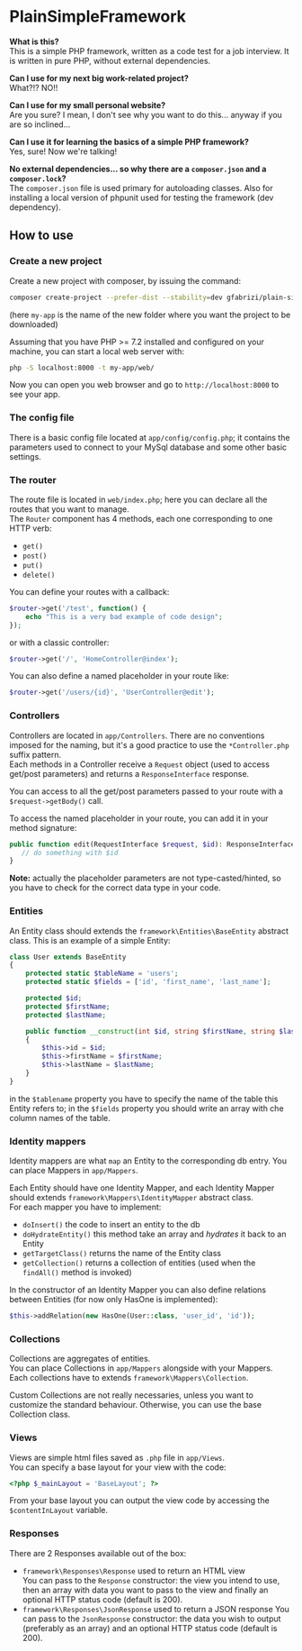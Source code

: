 # PlainSimpleFramework
**What is this?**  
This is a simple PHP framework, written as a code test for a job interview. It is written in pure PHP, without external dependencies.

**Can I use for my next big work-related project?**  
What?!? NO!!

**Can I use for my small personal website?**  
Are you sure? I mean, I don't see why you want to do this... anyway if you are so inclined...

**Can I use it for learning the basics of a simple PHP framework?**  
Yes, sure! Now we're talking!

**No external dependencies... so why there are a `composer.json` and a `composer.lock`?**  
The `composer.json` file is used primary for autoloading classes. Also for installing a local version of phpunit used for testing the framework (dev dependency).

## How to use
### Create a new project
Create a new project with composer, by issuing the command:
```bash
composer create-project --prefer-dist --stability=dev gfabrizi/plain-simple-framework my-app
```
(here `my-app` is the name of the new folder where you want the project to be downloaded)

Assuming that you have PHP >= 7.2 installed and configured on your machine, you can start a local web server with:
```bash
php -S localhost:8000 -t my-app/web/
```

Now you can open you web browser and go to `http://localhost:8000` to see your app.

### The config file
There is a basic config file located at `app/config/config.php`; it contains the parameters used to connect to your MySql database and some other basic settings.

### The router
The route file is located in `web/index.php`; here you can declare all the routes that you want to manage.  
The `Router` component has 4 methods, each one corresponding to one HTTP verb:

*  `get()`
*  `post()`
*  `put()`
*  `delete()`

You can define your routes with a callback:
```php
$router->get('/test', function() {
    echo "This is a very bad example of code design";
});
```
or with a classic controller:
```php
$router->get('/', 'HomeController@index');
```

You can also define a named placeholder in your route like:
```php
$router->get('/users/{id}', 'UserController@edit');
```

### Controllers
Controllers are located in `app/Controllers`. There are no conventions imposed for the naming, but it's a good practice to use the `*Controller.php` suffix pattern.  
Each methods in a Controller receive a `Request` object (used to access get/post parameters) and returns a `ResponseInterface` response.

You can access to all the get/post parameters passed to your route with a `$request->getBody()` call.

To access the named placeholder in your route, you can add it in your method signature:
```php
public function edit(RequestInterface $request, $id): ResponseInterface {
   // do something with $id
}
```
**Note:** actually the placeholder parameters are not type-casted/hinted, so you have to check for the correct data type in your code.

### Entities
An Entity class should extends the `framework\Entities\BaseEntity` abstract class. This is an example of a simple Entity:
```php
class User extends BaseEntity
{
    protected static $tableName = 'users';
    protected static $fields = ['id', 'first_name', 'last_name'];

    protected $id;
    protected $firstName;
    protected $lastName;

    public function __construct(int $id, string $firstName, string $lastName)
    {
        $this->id = $id;
        $this->firstName = $firstName;
        $this->lastName = $lastName;
    }
}
```
in the `$tablename` property you have to specify the name of the table this Entity refers to; in the `$fields` property you should write an array with che column names of the table.

### Identity mappers
Identity mappers are what `map` an Entity to the corresponding db entry. You can place Mappers in `app/Mappers`.

Each Entity should have one Identity Mapper, and each Identity Mapper should extends `framework\Mappers\IdentityMapper` abstract class.  
For each mapper you have to implement:

*  `doInsert()` the code to insert an entity to the db
*  `doHydrateEntity()` this method take an array and *hydrates* it back to an Entity
*  `getTargetClass()` returns the name of the Entity class
*  `getCollection()` returns a collection of entities (used when the `findAll()` method is invoked)

In the constructor of an Identity Mapper you can also define relations between Entities (for now only HasOne is implemented):
```php
$this->addRelation(new HasOne(User::class, 'user_id', 'id'));
```

### Collections
Collections are aggregates of entities.  
You can place Collections in `app/Mappers` alongside with your Mappers.
Each collections have to extends `framework\Mappers\Collection`.

Custom Collections are not really necessaries, unless you want to customize the standard behaviour. Otherwise, you can use the base Collection class.

### Views
Views are simple html files saved as `.php` file in `app/Views`.  
You can specify a base layout for your view with the code:  
```php
<?php $_mainLayout = 'BaseLayout'; ?>
```
From your base layout you can output the view code by accessing the `$contentInLayout` variable.

### Responses
There are 2 Responses available out of the box:

*  `framework\Responses\Response` used to return an HTML view  
You can pass to the `Response` constructor: the view you intend to use, then an array with data you want to pass to the view and finally an optional HTTP status code (default is 200). 
*  `framework\Responses\JsonResponse` used to return a JSON response
You can pass to the `JsonResponse` constructor: the data you wish to output (preferably as an array) and an optional HTTP status code (default is 200).